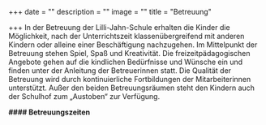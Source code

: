 +++
date = ""
description = ""
image = ""
title = "Betreuung"

+++
In der Betreuung der Lilli-Jahn-Schule erhalten die Kinder die Möglichkeit, nach der Unterrichtszeit klassenübergreifend mit anderen Kindern oder alleine einer Beschäftigung nachzugehen. Im Mittelpunkt der Betreuung stehen Spiel, Spaß und Kreativität. Die freizeitpädagogischen Angebote gehen auf die kindlichen Bedürfnisse und Wünsche ein und finden unter der Anleitung der Betreuerinnen statt. Die Qualität der Betreuung wird durch kontinuierliche Fortbildungen der Mitarbeiterinnen unterstützt. Außer den beiden Betreuungsräumen steht den Kindern auch der Schulhof zum „Austoben“ zur Verfügung.

**#### Betreuungszeiten**